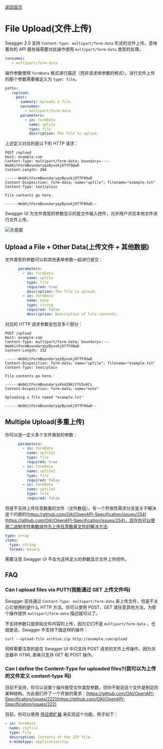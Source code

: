 [返回首页](https://github.com/Runtu4378/swaggerDoc)

# File Upload(文件上传)

Swagger 2.0 支持 `Content-Type: multipart/form-data` 形式的文件上传。意味着你的 API 服务端需要对此操作使用 `multipart/form-data` 类型的处理。

```YAML
consumes:
   - multipart/form-data
```

操作参数使用 `formData` 格式进行描述（而非请求体参数的格式）。进行文件上传的那个参数需要被定义为 `type: file`。

```YAML
paths:
   /upload:
     post:
       summary: Uploads a file.
       consumes:
         - multipart/form-data
       parameters:
         - in: formData
           name: upfile
           type: file
           description: The file to upload.
```

上述定义对应的是以下的 HTTP 请求：

```
POST /upload
Host: example.com
Content-Type: multipart/form-data; boundary=----WebKitFormBoundaryqzByvokjOTfF9UwD
Content-Length: 204

------WebKitFormBoundaryqzByvokjOTfF9UwD
Content-Disposition: form-data; name="upfile"; filename="example.txt"
Content-Type: text/plain

File contents go here.

------WebKitFormBoundaryqzByvokjOTfF9UwD--
```

Swagger UI 为文件类型的参数显示的是文件输入控件，允许用户浏览本地文件进行文件上传。

![示意图](https://2434zd29misd3e4a4f1e73ki-wpengine.netdna-ssl.com/wp-content/uploads/2017/02/swagger-ui-file-upload.png)

## Upload a File + Other Data(上传文件 + 其他数据)

文件类型的参数可以和其他表单参数一起进行提交：

```YAML
      parameters:
        - in: formData
          name: upfile
          type: file
          required: true
          description: The file to upload.
        - in: formData
          name: note
          type: string
          required: false
          description: Description of file contents.
```

对应的 HTTP 请求参数会包含多个部分：

```
POST /upload
Host: example.com
Content-Type: multipart/form-data; boundary=----WebKitFormBoundaryqzByvokjOTfF9UwD
Content-Length: 332

------WebKitFormBoundaryqzByvokjOTfF9UwD
Content-Disposition: form-data; name="upfile"; filename="example.txt"
Content-Type: text/plain

File contents go here.

------WebKitFormBoundarysKk4Z8KcYfU3u6Cs
Content-Disposition: form-data; name="note"

Uploading a file named "example.txt"

------WebKitFormBoundaryqzByvokjOTfF9UwD--
```

## Multiple Upload(多重上传)

你可以逐一定义多个文件类型的参数：

```YAML
      parameters:
        - in: formData
          name: upfile1
          type: file
          required: true
        - in: formData
          name: upfile2
          type: file
          required: false
        - in: formData
          name: upfile3
          type: file
          required: false
```

但是不支持上传任意数量的文件（文件数组）。有一个开放性需求分支是关于解决这个问题的[https://github.com/OAI/OpenAPI-Specification/issues/254](https://github.com/OAI/OpenAPI-Specification/issues/254)。现在你可以使用二进制字符串数组作为上传任意数量文件的解决方法:

```YAML
type: array
items:
  type: string
  format: binary
```

需要注意 Swagger UI 不会为这样定义的参数显示文件上传控件。

## FAQ

### Can I upload files via PUT?(我能通过 GET 上传文件吗)

Swagger 支持通过 `Content-Type: multipart/form-data` 来上传文件，但是不关心它使用的是什么 HTTP 方法。你可以使用 POST，GET 或任意其他方法，为那个操作提供 `multipart/form-data` 描述就可以了。

不支持参数只是原始文件内容的上传，因为它们不是 `multipart/form-data` ，也就是说，Swagger 不支持下面这样的操作：

```
curl --upload-file archive.zip http://example.com/upload
```

同样需要注意的是在 Swagger UI 中只支持 POST 请求的文件上传操作，因为浏览器中 HTML 表单只支持 GET 和 POST 操作。

### Can I define the Content-Type for uploaded files?(我可以为上传的文件定义 content-type 吗)

目前不支持，你可以说某个操作接受文件类型参数，但你不能说这个文件是制定的某种结构。为此我们开了一个开放的需求：[https://github.com/OAI/OpenAPI-Specification/issues/222](https://github.com/OAI/OpenAPI-Specification/issues/222)

目前，你可以使用 [供应商扩展](https://swagger.io/docs/specification/swagger-extensions/) 来实现这个功能，例子如下：

```YAML
- in: formData
  name: zipfile
  type: file
  description: Contents of the ZIP file.
  x-mimetype: application/zip
```
